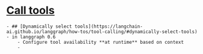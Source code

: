# [Call tools](https://langchain-ai.github.io/langgraph/how-tos/tool-calling/)
	- ## [Dynamically select tools](https://langchain-ai.github.io/langgraph/how-tos/tool-calling/#dynamically-select-tools) - in langgraph 0.6
		- Configure tool availability **at runtime** based on context
		-